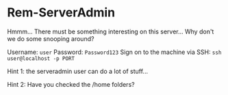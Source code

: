 # Rem-ServerAdmin

Hmmm... There must be something interesting on this server... Why don't we do some snooping around?

Username: `user`
Password: `Password123`
Sign on to the machine via SSH: `ssh user@localhost -p PORT`


Hint 1: the serveradmin user can do a lot of stuff...

Hint 2: Have you checked the /home folders?
